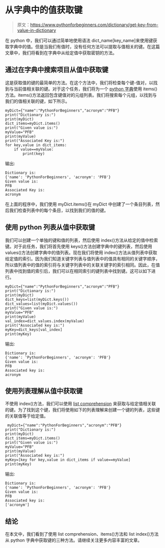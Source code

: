 # 从字典中的值获取键

> 原文：<https://www.pythonforbeginners.com/dictionary/get-key-from-value-in-dictionary>

在 python 中，我们可以通过简单地使用语法 dict_name[key_name]来使用键获取字典中的值。但是当我们有值时，没有任何方法可以提取与值相关的键。在这篇文章中，我们将看到在字典中从给定值中获取密钥的方法。

## 通过在字典中搜索项目从值中获取键

这是获取值的键的最简单的方法。在这个方法中，我们将检查每个键-值对，以找到与当前值相关联的键。对于这个任务，我们将为一个 [python 字典](https://www.pythonforbeginners.com/dictionary/how-to-use-dictionaries-in-python/)使用 items()方法。items()方法返回包含键值对的元组列表。我们将搜索每个元组，以找到与我们的值相关联的键，如下所示。

```
myDict={"name":"PythonForBeginners","acronym":"PFB"}
print("Dictionary is:")
print(myDict)
dict_items=myDict.items()
print("Given value is:")
myValue="PFB"
print(myValue)
print("Associated Key is:")
for key,value in dict_items:
    if value==myValue:
        print(key)
```

输出:

```
Dictionary is:
{'name': 'PythonForBeginners', 'acronym': 'PFB'}
Given value is:
PFB
Associated Key is:
acronym
```

在上面的程序中，我们使用 myDict.items()在 myDict 中创建了一个条目列表，然后我们检查列表中的每个条目，以找到我们的值的键。

## 使用 python 列表从值中获取键

我们可以创建一个单独的键和值的列表，然后使用 index()方法从给定的值中检索键。对于此任务，我们将首先使用 keys()方法创建字典中的键列表，然后使用 values()方法创建字典中的值列表。现在我们将使用 index()方法从值列表中获取给定值的索引。因为我们知道关键字列表与值列表中的值具有相同的关键字顺序，所以值列表中的值的索引将与关键字列表中的关联关键字的索引相同。因此，在值列表中找到值的索引后，我们可以在相同索引的键列表中找到键。这可以如下进行。

```
myDict={"name":"PythonForBeginners","acronym":"PFB"}
print("Dictionary is:")
print(myDict)
dict_keys=list(myDict.keys())
dict_values=list(myDict.values())
print("Given value is:")
myValue="PFB"
print(myValue)
val_index=dict_values.index(myValue)
print("Associated key is:")
myKey=dict_keys[val_index]
print(myKey)
```

输出:

```
Dictionary is:
{'name': 'PythonForBeginners', 'acronym': 'PFB'}
Given value is:
PFB
Associated key is:
acronym
```

## 使用列表理解从值中获取键

不使用 index()方法，我们可以使用 [list comprehension](https://www.pythonforbeginners.com/basics/list-comprehensions-in-python) 来获取与给定值相关联的键。为了找到这个键，我们将使用如下的列表理解来创建一个键的列表，这些键的关联值等于给定值。

```
 myDict={"name":"PythonForBeginners","acronym":"PFB"}
print("Dictionary is:")
print(myDict)
dict_items=myDict.items()
print("Given value is:")
myValue="PFB"
print(myValue)
print("Associated key is:")
myKey=[key for key,value in dict_items if value==myValue]
print(myKey)
```

输出:

```
Dictionary is:
{'name': 'PythonForBeginners', 'acronym': 'PFB'}
Given value is:
PFB
Associated key is:
['acronym']
```

## 结论

在本文中，我们看到了使用 list comprehension、items()方法和 list index()方法从 python 字典中获取键的三种方法。请继续关注更多内容丰富的文章。